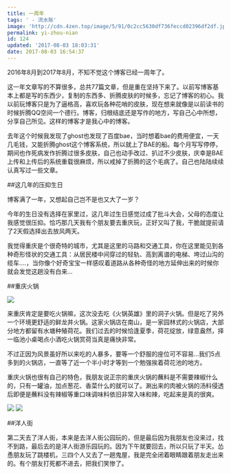 ```yaml
---
title: 一周年
tags: ' - 流水账'
image: 'http://cdn.4zen.top/image/5/91/0c2cc5630df736feccd02396df2df.jpg'
permalink: yi-zhou-nian
id: 124
updated: '2017-08-03 18:03:31'
date: 2017-08-03 16:54:37
---
```


2016年8月到2017年8月，不知不觉这个博客已经一周年了。

这一年文章写的不算很多，总共77篇文章，但是重在坚持下来了。以前写博客基本上都是写的东西少，复制的东西多、折腾皮肤的时候多，忘记了博客的初心。我以前玩博客只是为了逼格高，喜欢玩各种花哨的皮肤，现在想来就像是以前读书的时候折腾QQ空间一个德行。博客，归根结底还是写作的地方，写自己心中所想，分享自己所见。这样的博客才是我心中的博客。

去年这个时候我发现了ghost也发现了百度bae，当时想着bae的费用便宜，一天几毛钱，又能折腾ghost这个博客系统，所以就上了BAE的船。每个月写写停停，期间也作死病发作折腾过很多皮肤，自己也动手改过、扒过不少皮肤，庆幸是BAE上传和上传后的系统重载很麻烦，所以戒掉了折腾的这个毛病了。自己也陆陆续续认真写过一些文章。

##这几年的压抑生日

博客满了一年，又想起自己岂不是也又大了一岁？

今年的生日没有选择在家里过，这几年过生日感觉过成了批斗大会，父母的态度让我感觉很压抑。恰巧那几天我有个朋友要去重庆玩，正好又叫了我，干脆就提前请了2天假选择出去放风两天。

我觉得重庆是个很奇特的城市，尤其是这里的马路和交通工具，你在这里能见到各种奇形怪状的交通工具：从居民楼中间穿过的轻轨、高到离谱的电梯、垮过山沟的缆车....，当你像个好奇宝宝一样感叹着道路从各种奇怪的地方延伸出来的时候你就会发觉这趟没有白来...

##重庆火锅

![](http://cdn.4zen.top/image/6/af/db49a6056059bdc577e9ceccafe96.png)

来重庆肯定是要吃火锅嘛，这次没去吃《火锅英雄》里的洞子火锅。但是吃了另外一个环境更舒适的鲜龙井火锅。这家火锅店在南山，是一家园林式的火锅店，大部分地方都留有水塘种殖荷花。我们过去的时候恰逢夏季，荷花绽放，绿意盎然，择一临池小桌喝点小酒吃火锅赏荷当真是痛快非常。

不过正因为风景虽好所以来吃的人暴多，要等一个舒服的座位可不容易...我们5点多到的火锅店，一直等了近一个半小时才等到一个勉强挨着荷花池的地方。

重庆火锅也很有自己的特色，我朋友说正宗的重庆火锅的蘸料是不需要辣椒什么的，只有一罐油，加点葱花、香菜什么的就可以了。涮出来的肉被火锅的汤料侵透后即便是蘸料没有辣椒等重口味调味料依旧非常入味和辣，吃起来是真的很爽。

![](http://cdn.4zen.top/image/0/14/ee48ab4d3cdd9307458dd53739987.jpg)
![](http://cdn.4zen.top/image/5/91/0c2cc5630df736feccd02396df2df.jpg)

##洋人街

第二天去了洋人街，本来是去洋人街公园玩的，但是最后因为我朋友也没来过，找不到路，最后去的是洋人街游乐园玩的。因为下午就要回去，所以只玩了半天。怂恿朋友玩了跳楼机，三四个人又去了一趟鬼屋，我是完全闭着眼睛跟着朋友走出来的。有个朋友打死都不进去，把我们笑惨了。

